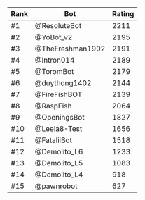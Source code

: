 Rank|Bot|Rating
---|---|---
#1|@ResoluteBot|2211
#2|@YoBot_v2|2195
#3|@TheFreshman1902|2191
#4|@Intron014|2189
#5|@ToromBot|2179
#6|@duythong1402|2144
#7|@FireFishBOT|2139
#8|@RaspFish|2064
#9|@OpeningsBot|1827
#10|@Leela8-Test|1656
#11|@FataliiBot|1518
#12|@Demolito_L6|1233
#13|@Demolito_L5|1083
#14|@Demolito_L4|918
#15|@pawnrobot|627

